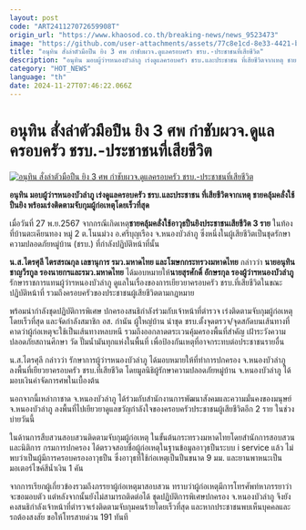 ```yaml
---
layout: post
code: "ART241127072659908T"
origin_url: "https://www.khaosod.co.th/breaking-news/news_9523473"
image: "https://github.com/user-attachments/assets/77c8e1cd-8e33-4421-bf8c-3d92cc36de76"
title: "อนุทิน สั่งล่าตัวมือปืน ยิง 3 ศพ กำชับผวจ.ดูแลครอบครัว ชรบ.-ประชาชนที่เสียชีวิต"
description: "อนุทิน มอบผู้ว่าฯหนองบัวลำภู เร่งดูแลครอบครัว ชรบ.และประชาชน ที่เสียชีวิตจากเหตุ ชายคลุ้มคลั่งใช้ปืนยิง พร้อมเร่งติดตามจับกุมผู้ก่อเหตุโดยเร็วที่สุด"
category: "HOT_NEWS"
language: "th"
date: 2024-11-27T07:46:22.066Z
---
```


# อนุทิน สั่งล่าตัวมือปืน ยิง 3 ศพ กำชับผวจ.ดูแลครอบครัว ชรบ.-ประชาชนที่เสียชีวิต

[![อนุทิน สั่งล่าตัวมือปืน ยิง 3 ศพ กำชับผวจ.ดูแลครอบครัว ชรบ.-ประชาชนที่เสียชีวิต](https://www.khaosod.co.th/wpapp/uploads/2024/11/gunner.jpg "อนุทิน สั่งล่าตัวมือปืน ยิง 3 ศพ กำชับผวจ.ดูแลครอบครัว ชรบ.-ประชาชนที่เสียชีวิต")](https://www.khaosod.co.th/wpapp/uploads/2024/11/gunner.jpg)

**อนุทิน มอบผู้ว่าฯหนองบัวลำภู เร่งดูแลครอบครัว ชรบ.และประชาชน ที่เสียชีวิตจากเหตุ ชายคลุ้มคลั่งใช้ปืนยิง พร้อมเร่งติดตามจับกุมผู้ก่อเหตุโดยเร็วที่สุด**

เมื่อวันที่ 27 พ.ย.2567 จากกรณีเกิดเหตุ**ชายคลุ้มคลั่งใช้อาวุธปืนยิงประชาชนเสียชีวิต 3 ราย** ในท้องที่บ้านตะเคียนทอง หมู่ 2 ต.โนนม่วง อ.ศรีบุญเรือง จ.หนองบัวลำภู ซึ่งหนึ่งในผู้เสียชีวิตเป็นชุดรักษาความปลอดภัยหมู่บ้าน (ชรบ.) ที่กำลังปฏิบัติหน้าที่นั้น

**น.ส.ไตรศุลี ไตรสรณกุล เลขานุการ รมว.มหาดไทย และโฆษกกระทรวงมหาดไทย** กล่าวว่า **นายอนุทิน ชาญวีรกูล รองนายกฯและรมว.มหาดไทย** ได้มอบหมายให้**นายสุรศักดิ์ อักษรกุล รองผู้ว่าฯหนองบัวลำภู** รักษาราชการแทนผู้ว่าฯหนองบัวลำภู ดูแลในเรื่องของการเยียวยาครอบครัว ชรบ.ที่เสียชีวิตในขณะปฏิบัติหน้าที่ รวมถึงครอบครัวของประชาชนผู้เสียชีวิตตามกฎหมาย

พร้อมนำกำลังชุดปฏิบัติการพิเศษ ปกครองสนธิกำลังร่วมกับเจ้าหน้าที่ตำรวจ เร่งติดตามจับกุมผู้ก่อเหตุโดยเร็วที่สุด และจัดกำลังสมาชิก อส. กำนัน ผู้ใหญ่บ้าน นำชุด ชรบ.ตั้งจุดตรวจ/จุดสกัดบนเส้นทางที่คาดว่าผู้ก่อเหตุจะใช้เป็นเส้นทางหลบหนี รวมถึงออกลาดตระเวนคุ้มครองพื้นที่สำคัญ เฝ้าระวังความปลอดภัยสถานศึกษา วัด ปั๊มน้ำมันทุกแห่งในพื้นที่ เพื่อป้องกันเหตุที่อาจกระทบต่อประชาชนรายอื่น

น.ส.ไตรศุลี กล่าวว่า รักษาการผู้ว่าฯหนองบัวลำภู ได้มอบหมายให้ที่ทำการปกครอง จ.หนองบัวลำภู ลงพื้นที่เยียวยาครอบครัว ชรบ.ที่เสียชีวิต โดยมูลนิธิผู้รักษาความปลอดภัยหมู่บ้าน จ.หนองบัวลำภู ได้มอบเงินค่าจัดการศพในเบื้องต้น

นอกจากนี้เหล่ากาชาด จ.หนองบัวลำภู ได้ร่วมกับสำนักงานการพัฒนาสังคมและความมั่นคงของมนุษย์ จ.หนองบัวลำภู ลงพื้นที่ไปเยียวยาดูแลขวัญกำลังใจของครอบครัวประชาชนผู้เสียชีวิตอีก 2 ราย ในช่วงบ่ายวันนี้

ในด้านการสืบสวนสอบสวนติดตามจับกุมผู้ก่อเหตุ ในขั้นต้นกระทรวงมหาดไทยโดยสำนักการสอบสวนและนิติการ กรมการปกครอง ได้ตรวจสอบชื่อผู้ก่อเหตุในฐานข้อมูลอาวุธปืนระบบ i service แล้ว ไม่พบว่าเป็นผู้มีการครอบครองอาวุธปืน ซึ่งอาวุธที่ใช้ก่อเหตุเป็นปืนขนาด 9 มม. และยานพาหนะเป็นมอเตอร์ไซค์สีน้ำเงิน 1 คัน

จากการเรียกผู้เกี่ยวข้องรวมถึงภรรยาผู้ก่อเหตุมาสอบสวน ทราบว่าผู้ก่อเหตุมีการโทรศัพท์หาภรรยาว่าจะขอมอบตัว แต่หลังจากนั้นยังไม่สามารถติดต่อได้ ชุดปฏิบัติการพิเศษปกครอง จ.หนองบัวลำภู จึงยังคงสนธิกำลังเจ้าหน้าที่ตำรวจเร่งติดตามจับกุมคนร้ายโดยเร็วที่สุด และหากประชาชนพบเห็นบุคคลและรถต้องสงสัย ขอให้โทรสายด่วน 191 ทันที